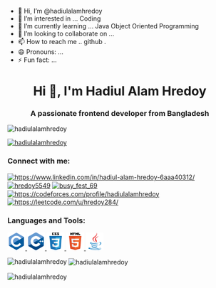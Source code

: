 - 👋 Hi, I’m @hadiulalamhredoy
- 👀 I’m interested in ... Coding
- 🌱 I’m currently learning ... Java Object Oriented Programming 
- 💞️ I’m looking to collaborate on ...
- 📫 How to reach me .. github .
- 😄 Pronouns: ... 
- ⚡ Fun fact: ...

<!---
hadiulalamhredoy/hadiulalamhredoy is a ✨ special ✨ repository because its `README.md` (this file) appears on your GitHub profile.
You can click the Preview link to take a look at your changes.
--->


<h1 align="center">Hi 👋, I'm Hadiul Alam Hredoy</h1>
<h3 align="center">A passionate frontend developer from Bangladesh</h3>

<p align="left"> <img src="https://komarev.com/ghpvc/?username=hadiulalamhredoy&label=Profile%20views&color=0e75b6&style=flat" alt="hadiulalamhredoy" /> </p>

<p align="left"> <a href="https://github.com/ryo-ma/github-profile-trophy"><img src="https://github-profile-trophy.vercel.app/?username=hadiulalamhredoy" alt="hadiulalamhredoy" /></a> </p>

<h3 align="left">Connect with me:</h3>
<p align="left">
<a href="https://linkedin.com/in/https://www.linkedin.com/in/hadiul-alam-hredoy-6aaa40312/" target="blank"><img align="center" src="https://raw.githubusercontent.com/rahuldkjain/github-profile-readme-generator/master/src/images/icons/Social/linked-in-alt.svg" alt="https://www.linkedin.com/in/hadiul-alam-hredoy-6aaa40312/" height="30" width="40" /></a>
<a href="https://instagram.com/hredoy5549" target="blank"><img align="center" src="https://raw.githubusercontent.com/rahuldkjain/github-profile-readme-generator/master/src/images/icons/Social/instagram.svg" alt="hredoy5549" height="30" width="40" /></a>
<a href="https://www.codechef.com/users/busy_fest_69" target="blank"><img align="center" src="https://cdn.jsdelivr.net/npm/simple-icons@3.1.0/icons/codechef.svg" alt="busy_fest_69" height="30" width="40" /></a>
<a href="https://codeforces.com/profile/https://codeforces.com/profile/hadiulalamhredoy" target="blank"><img align="center" src="https://raw.githubusercontent.com/rahuldkjain/github-profile-readme-generator/master/src/images/icons/Social/codeforces.svg" alt="https://codeforces.com/profile/hadiulalamhredoy" height="30" width="40" /></a>
<a href="https://www.leetcode.com/https://leetcode.com/u/hredoy284/" target="blank"><img align="center" src="https://raw.githubusercontent.com/rahuldkjain/github-profile-readme-generator/master/src/images/icons/Social/leet-code.svg" alt="https://leetcode.com/u/hredoy284/" height="30" width="40" /></a>
</p>

<h3 align="left">Languages and Tools:</h3>
<p align="left"> <a href="https://www.cprogramming.com/" target="_blank" rel="noreferrer"> <img src="https://raw.githubusercontent.com/devicons/devicon/master/icons/c/c-original.svg" alt="c" width="40" height="40"/> </a> <a href="https://www.w3schools.com/cpp/" target="_blank" rel="noreferrer"> <img src="https://raw.githubusercontent.com/devicons/devicon/master/icons/cplusplus/cplusplus-original.svg" alt="cplusplus" width="40" height="40"/> </a> <a href="https://www.w3schools.com/css/" target="_blank" rel="noreferrer"> <img src="https://raw.githubusercontent.com/devicons/devicon/master/icons/css3/css3-original-wordmark.svg" alt="css3" width="40" height="40"/> </a> <a href="https://www.w3.org/html/" target="_blank" rel="noreferrer"> <img src="https://raw.githubusercontent.com/devicons/devicon/master/icons/html5/html5-original-wordmark.svg" alt="html5" width="40" height="40"/> </a> <a href="https://www.java.com" target="_blank" rel="noreferrer"> <img src="https://raw.githubusercontent.com/devicons/devicon/master/icons/java/java-original.svg" alt="java" width="40" height="40"/> </a> </p>

<p><img align="left" src="https://github-readme-stats.vercel.app/api/top-langs?username=hadiulalamhredoy&show_icons=true&locale=en&layout=compact" alt="hadiulalamhredoy" /></p>

<p>&nbsp;<img align="center" src="https://github-readme-stats.vercel.app/api?username=hadiulalamhredoy&show_icons=true&locale=en" alt="hadiulalamhredoy" /></p>

<p><img align="center" src="https://github-readme-streak-stats.herokuapp.com/?user=hadiulalamhredoy&" alt="hadiulalamhredoy" /></p>

